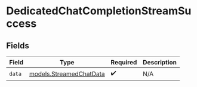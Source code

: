 # DedicatedChatCompletionStreamSuccess


## Fields

| Field                                                    | Type                                                     | Required                                                 | Description                                              |
| -------------------------------------------------------- | -------------------------------------------------------- | -------------------------------------------------------- | -------------------------------------------------------- |
| `data`                                                   | [models.StreamedChatData](../models/streamedchatdata.md) | :heavy_check_mark:                                       | N/A                                                      |